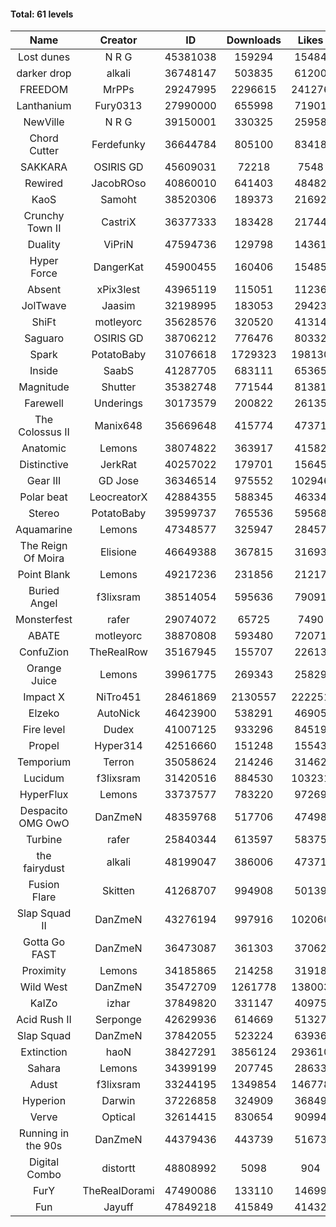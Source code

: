 #### Total: 61 levels

| Name | Creator | ID | Downloads | Likes |
|:---:|:---:|:---:|:---:|:---:|
| Lost dunes | N R G | 45381038 | 159294 | 15484
| darker drop | alkali | 36748147 | 503835 | 61200
| FREEDOM | MrPPs | 29247995 | 2296615 | 241276
| Lanthanium | Fury0313 | 27990000 | 655998 | 71901
| NewVille | N R G | 39150001 | 330325 | 25958
| Chord Cutter | Ferdefunky | 36644784 | 805100 | 83418
| SAKKARA | OSIRIS GD | 45609031 | 72218 | 7548
| Rewired | JacobROso | 40860010 | 641403 | 48482
| KaoS | Samoht | 38520306 | 189373 | 21692
| Crunchy Town II | CastriX | 36377333 | 183428 | 21744
| Duality | ViPriN | 47594736 | 129798 | 14361
| Hyper Force | DangerKat | 45900455 | 160406 | 15485
| Absent | xPix3lest | 43965119 | 115051 | 11236
| JolTwave | Jaasim | 32198995 | 183053 | 29423
| ShiFt | motleyorc | 35628576 | 320520 | 41314
| Saguaro | OSIRIS GD | 38706212 | 776476 | 80332
| Spark | PotatoBaby | 31076618 | 1729323 | 198130
| Inside | SaabS | 41287705 | 683111 | 65365
| Magnitude | Shutter | 35382748 | 771544 | 81381
| Farewell | Underings | 30173579 | 200822 | 26135
| The Colossus II | Manix648 | 35669648 | 415774 | 47371
| Anatomic | Lemons | 38074822 | 363917 | 41582
| Distinctive | JerkRat | 40257022 | 179701 | 15645
| Gear III | GD Jose | 36346514 | 975552 | 102946
| Polar beat | LeocreatorX | 42884355 | 588345 | 46334
| Stereo | PotatoBaby | 39599737 | 765536 | 59568
| Aquamarine | Lemons | 47348577 | 325947 | 28457
| The Reign Of Moira | Elisione | 46649388 | 367815 | 31693
| Point Blank | Lemons | 49217236 | 231856 | 21217
| Buried Angel | f3lixsram | 38514054 | 595636 | 79091
| Monsterfest | rafer | 29074072 | 65725 | 7490
| ABATE | motleyorc | 38870808 | 593480 | 72071
| ConfuZion | TheRealRow | 35167945 | 155707 | 22613
| Orange Juice | Lemons | 39961775 | 269343 | 25829
| Impact X | NiTro451 | 28461869 | 2130557 | 222251
| Elzeko | AutoNick | 46423900 | 538291 | 46905
| Fire level | Dudex | 41007125 | 933296 | 84519
| Propel | Hyper314 | 42516660 | 151248 | 15543
| Temporium | Terron | 35058624 | 214246 | 31462
| Lucidum | f3lixsram | 31420516 | 884530 | 103231
| HyperFlux | Lemons | 33737577 | 783220 | 97269
| Despacito OMG OwO | DanZmeN | 48359768 | 517706 | 47498
| Turbine | rafer | 25840344 | 613597 | 58375
| the fairydust | alkali | 48199047 | 386006 | 47371
| Fusion Flare | Skitten | 41268707 | 994908 | 50139
| Slap Squad II | DanZmeN | 43276194 | 997916 | 102060
| Gotta Go FAST | DanZmeN | 36473087 | 361303 | 37062
| Proximity | Lemons | 34185865 | 214258 | 31918
| Wild West | DanZmeN | 35472709 | 1261778 | 138003
| KaIZo | izhar | 37849820 | 331147 | 40975
| Acid Rush II | Serponge | 42629936 | 614669 | 51327
| Slap Squad | DanZmeN | 37842055 | 523224 | 63936
| Extinction | haoN | 38427291 | 3856124 | 293610
| Sahara | Lemons | 34399199 | 207745 | 28633
| Adust | f3lixsram | 33244195 | 1349854 | 146778
| Hyperion | Darwin | 37226858 | 324909 | 36849
| Verve | Optical | 32614415 | 830654 | 90994
| Running in the 90s | DanZmeN | 44379436 | 443739 | 51673
| Digital Combo | distortt | 48808992 | 5098 | 904
| FurY | TheRealDorami | 47490086 | 133110 | 14699
| Fun | Jayuff | 47849218 | 415849 | 41432
